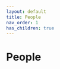 ```yaml
---
layout: default
title: People
nav_order: 1
has_children: true
---
```


# [](#header-1)People

<!-- * [Faculty](/faculty.html)
* [Scientists](/scientists.html)
* [Post-Docs]()
* [Students]()
* [Alumni]() -->
